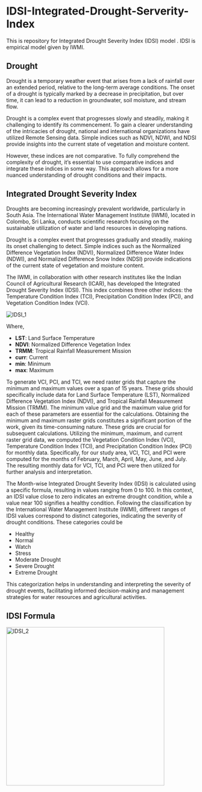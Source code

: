 # IDSI-Integrated-Drought-Serverity-Index
This is repository for Integrated Drought Severity Index (IDSI) model . IDSI is empirical model given by IWMI.

## Drought
Drought is a temporary weather event that arises from a lack of rainfall over an extended period, relative to the long-term average conditions. The onset of a drought is typically marked by a decrease in precipitation, but over time, it can lead to a reduction in groundwater, soil moisture, and stream flow.

Drought is a complex event that progresses slowly and steadily, making it challenging to identify its commencement. To gain a clearer understanding of the intricacies of drought, national and international organizations have utilized Remote Sensing data. Simple indices such as NDVI, NDWI, and NDSI provide insights into the current state of vegetation and moisture content.

However, these indices are not comparative. To fully comprehend the complexity of drought, it’s essential to use comparative indices and integrate these indices in some way. This approach allows for a more nuanced understanding of drought conditions and their impacts.

## Integrated Drought Severity Index
Droughts are becoming increasingly prevalent worldwide, particularly in South Asia. The International Water Management Institute (IWMI), located in Colombo, Sri Lanka, conducts scientific research focusing on the sustainable utilization of water and land resources in developing nations.

Drought is a complex event that progresses gradually and steadily, making its onset challenging to detect. Simple indices such as the Normalized Difference Vegetation Index (NDVI), Normalized Difference Water Index (NDWI), and Normalized Difference Snow Index (NDSI) provide indications of the current state of vegetation and moisture content.

The IWMI, in collaboration with other research institutes like the Indian Council of Agricultural Research (ICAR), has developed the Integrated Drought Severity Index (IDSI). This index combines three other indices: the Temperature Condition Index (TCI), Precipitation Condition Index (PCI), and Vegetation Condition Index (VCI).


![IDSI_1](https://github.com/shivaprakash23/IDSI-Integrated-Drought-Serverity-Index-/assets/13203442/c7615e09-453d-4fc4-9133-461142711244)

Where,
- **LST**: Land Surface Temperature
- **NDVI**: Normalized Difference Vegetation Index
- **TRMM**: Tropical Rainfall Measurement Mission
- **curr**: Current
- **min**: Minimum
- **max**: Maximum

To generate VCI, PCI, and TCI, we need raster grids that capture the minimum and maximum values over a span of 15 years. These grids should specifically include data for Land Surface Temperature (LST), Normalized Difference Vegetation Index (NDVI), and Tropical Rainfall Measurement Mission (TRMM). The minimum value grid and the maximum value grid for each of these parameters are essential for the calculations. Obtaining the minimum and maximum raster grids constitutes a significant portion of the work, given its time-consuming nature. These grids are crucial for subsequent calculations. Utilizing the minimum, maximum, and current raster grid data, we computed the Vegetation Condition Index (VCI), Temperature Condition Index (TCI), and Precipitation Condition Index (PCI) for monthly data. Specifically, for our study area, VCI, TCI, and PCI were computed for the months of February, March, April, May, June, and July. The resulting monthly data for VCI, TCI, and PCI were then utilized for further analysis and interpretation.

The Month-wise Integrated Drought Severity Index (IDSI) is calculated using a specific formula, resulting in values ranging from 0 to 100. In this context, an IDSI value close to zero indicates an extreme drought condition, while a value near 100 signifies a healthy condition. Following the classification by the International Water Management Institute (IWMI), different ranges of IDSI values correspond to distinct categories, indicating the severity of drought conditions.
These categories could be
- Healthy
- Normal
- Watch
- Stress
- Moderate Drought
- Severe Drought
- Extreme Drought

This categorization helps in understanding and interpreting the severity of drought events, facilitating informed decision-making and management strategies for water resources and agricultural activities.

## IDSI Formula
<img width="419" alt="IDSI_2" src="https://github.com/shivaprakash23/IDSI-Integrated-Drought-Serverity-Index-/assets/13203442/a1c3eaa8-5382-4a00-960b-0bba81eb6e07">




